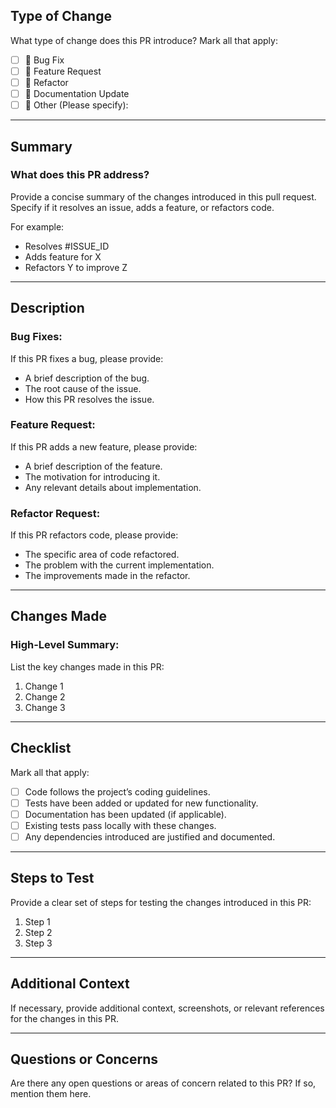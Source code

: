 ## **Type of Change**
What type of change does this PR introduce? Mark all that apply:
- [ ] 🐛 Bug Fix
- [ ] 🚀 Feature Request
- [ ] 🔄 Refactor
- [ ] 📖 Documentation Update
- [ ] 🔧 Other (Please specify):

---

## **Summary**
### **What does this PR address?**
Provide a concise summary of the changes introduced in this pull request. Specify if it resolves an issue, adds a feature, or refactors code.

For example:
- Resolves #ISSUE_ID
- Adds feature for X
- Refactors Y to improve Z

---

## **Description**
### **Bug Fixes**:  
If this PR fixes a bug, please provide:
- A brief description of the bug.
- The root cause of the issue.
- How this PR resolves the issue.

### **Feature Request**:  
If this PR adds a new feature, please provide:
- A brief description of the feature.
- The motivation for introducing it.
- Any relevant details about implementation.

### **Refactor Request**:  
If this PR refactors code, please provide:
- The specific area of code refactored.
- The problem with the current implementation.
- The improvements made in the refactor.

---

## **Changes Made**
### High-Level Summary:
List the key changes made in this PR:
1. Change 1
2. Change 2
3. Change 3

---

## **Checklist**
Mark all that apply:
- [ ] Code follows the project’s coding guidelines.
- [ ] Tests have been added or updated for new functionality.
- [ ] Documentation has been updated (if applicable).
- [ ] Existing tests pass locally with these changes.
- [ ] Any dependencies introduced are justified and documented.

---

## **Steps to Test**
Provide a clear set of steps for testing the changes introduced in this PR:
1. Step 1
2. Step 2
3. Step 3

---

## **Additional Context**
If necessary, provide additional context, screenshots, or relevant references for the changes in this PR.

---

## **Questions or Concerns**
Are there any open questions or areas of concern related to this PR? If so, mention them here.
